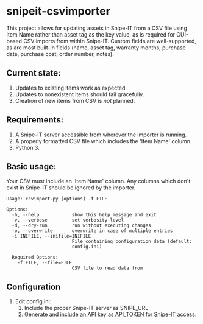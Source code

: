 # snipeit-csvimporter
This project allows for updating assets in Snipe-IT from a CSV file using Item Name rather than asset tag as the key value, as is required for GUI-based CSV imports from within Snipe-IT.  Custom fields are well-supported, as are most built-in fields (name, asset tag, warranty months, purchase date, purchase cost, order number, notes).

## Current state:
1. Updates to existing items work as expected.
2. Updates to nonexistent items should fail gracefully.
3. Creation of new items from CSV is *not* planned.

## Requirements:
1. A Snipe-IT server accessible from wherever the importer is running.
2. A properly formatted CSV file which includes the 'Item Name' column.
3. Python 3.

## Basic usage:
Your CSV must include an 'Item Name' column.  Any columns which don't exist in Snipe-IT should be ignored by the importer.
```
Usage: csvimport.py [options] -f FILE

Options:
  -h, --help            show this help message and exit
  -v, --verbose         set verbosity level
  -d, --dry-run         run without executing changes
  -o, --overwrite       overwrite in case of multiple entries
  -i INIFILE, --inifile=INIFILE
                        File containing configuration data (default:
                        config.ini)

  Required Options:
    -f FILE, --file=FILE
                        CSV file to read data from
```


## Configuration
1. Edit config.ini:
    1. Include the proper Snipe-IT server as SNIPE_URL
    2. [Generate and include an API key as API_TOKEN for Snipe-IT access.](https://snipe-it.readme.io/reference#generating-api-tokens)
